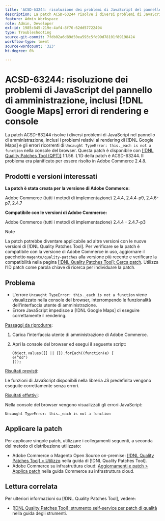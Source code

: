 ```yaml
---
title: 'ACSD-63244: risoluzione dei problemi di JavaScript del pannello di amministrazione, inclusi  [!DNL Google Maps]  errori di rendering e console'
description: La patch ACSD-63244 risolve i diversi problemi di JavaScript nel pannello di amministrazione, inclusi i problemi relativi al rendering di  [!DNL Google Maps]  e al ricorrente errore di tipo "Uncovered TypeError"._each is not a function&grave; errors (ciascuno non è una funzione) nella console del browser.
feature: Admin Workspace
role: Admin, Developer
exl-id: 1985c845-219e-4af4-8f70-62dd57722494
type: Troubleshooting
source-git-commit: 7fdb02a6d89d50ea593c5fd99d78101f89198424
workflow-type: tm+mt
source-wordcount: '323'
ht-degree: 0%

---
```


# ACSD-63244: risoluzione dei problemi di JavaScript del pannello di amministrazione, inclusi [!DNL Google Maps] errori di rendering e console

La patch ACSD-63244 risolve i diversi problemi di JavaScript nel pannello di amministrazione, inclusi i problemi relativi al rendering di [!DNL Google Maps] e gli errori ricorrenti di `Uncaught TypeError: this._each is not a function` nella console del browser. Questa patch è disponibile con [[!DNL Quality Patches Tool (QPT)]](/help/tools/quality-patches-tool/quality-patches-tool-to-self-serve-quality-patches.md) 1.1.56. L’ID della patch è ACSD-63244. Il problema era pianificato per essere risolto in Adobe Commerce 2.4.8.

## Prodotti e versioni interessati

**La patch è stata creata per la versione di Adobe Commerce:**

Adobe Commerce (tutti i metodi di implementazione) 2.4.4, 2.4.4-p9, 2.4.6-p7, 2.4.7

**Compatibile con le versioni di Adobe Commerce:**

Adobe Commerce (tutti i metodi di implementazione) 2.4.4 - 2.4.7-p3

>[!NOTE]
>
>La patch potrebbe diventare applicabile ad altre versioni con le nuove versioni di [!DNL Quality Patches Tool]. Per verificare se la patch è compatibile con la versione di Adobe Commerce in uso, aggiornare il pacchetto `magento/quality-patches` alla versione più recente e verificare la compatibilità nella pagina [[!DNL Quality Patches Tool]: Cerca patch](https://experienceleague.adobe.com/tools/commerce-quality-patches/index.html). Utilizza l’ID patch come parola chiave di ricerca per individuare la patch.

## Problema

* L&#39;errore `Uncaught TypeError: this._each is not a function` viene visualizzato nella console del browser, interrompendo le funzionalità dell&#39;interfaccia utente di amministrazione.
* Errore JavaScript impedisce a [!DNL Google Maps] di eseguire correttamente il rendering.

<u>Passaggi da riprodurre</u>:

1. Carica l’interfaccia utente di amministrazione di Adobe Commerce.
1. Apri la console del browser ed esegui il seguente script:

   ```
   Object.values([] || {}).forEach((function(e) {  
   e("dd")  
   }));  
   ```

<u>Risultati previsti</u>:

Le funzioni di JavaScript disponibili nella libreria JS predefinita vengono eseguite correttamente senza errori.

<u>Risultati effettivi</u>:

Nella console del browser vengono visualizzati gli errori JavaScript:

```
Uncaught TypeError: this._each is not a function
```

## Applicare la patch

Per applicare singole patch, utilizzare i collegamenti seguenti, a seconda del metodo di distribuzione utilizzato:

* Adobe Commerce o Magento Open Source on-premise: [[!DNL Quality Patches Tool] > Utilizzo](/help/tools/quality-patches-tool/usage.md) nella guida di [!DNL Quality Patches Tool].
* Adobe Commerce su infrastruttura cloud: [Aggiornamenti e patch > Applica patch](https://experienceleague.adobe.com/docs/commerce-cloud-service/user-guide/develop/upgrade/apply-patches.html) nella guida Commerce su infrastruttura cloud.

## Lettura correlata

Per ulteriori informazioni su [!DNL Quality Patches Tool], vedere:

* [[!DNL Quality Patches Tool]: strumento self-service per patch di qualità](/help/tools/quality-patches-tool/quality-patches-tool-to-self-serve-quality-patches.md) nella guida degli strumenti.
